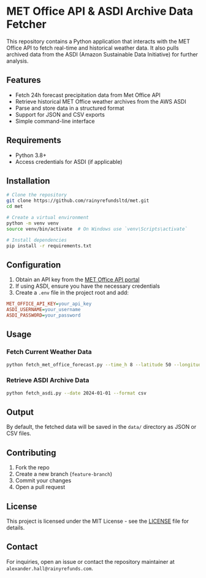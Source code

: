 # MET Office API & ASDI Archive Data Fetcher

This repository contains a Python application that interacts with the MET Office API to fetch real-time and historical weather data. It also pulls archived data from the ASDI (Amazon Sustainable Data Initiative) for further analysis.

## Features
- Fetch 24h forecast precipitation data from Met Office API
- Retrieve historical MET Office weather archives from the AWS ASDI
- Parse and store data in a structured format
- Support for JSON and CSV exports
- Simple command-line interface

## Requirements
- Python 3.8+
- Access credentials for ASDI (if applicable)

## Installation
```bash
# Clone the repository
git clone https://github.com/rainyrefundsltd/met.git
cd met

# Create a virtual environment
python -m venv venv
source venv/bin/activate  # On Windows use `venv\Scripts\activate`

# Install dependencies
pip install -r requirements.txt
```

## Configuration
1. Obtain an API key from the [MET Office API portal](https://www.metoffice.gov.uk/services/data/datapoint)
2. If using ASDI, ensure you have the necessary credentials
3. Create a `.env` file in the project root and add:
```ini
MET_OFFICE_API_KEY=your_api_key
ASDI_USERNAME=your_username
ASDI_PASSWORD=your_password
```

## Usage
### Fetch Current Weather Data
```bash
python fetch_met_office_forecast.py --time_h 8 --latitude 50 --longitude 0
```

### Retrieve ASDI Archive Data
```bash
python fetch_asdi.py --date 2024-01-01 --format csv
```

## Output
By default, the fetched data will be saved in the `data/` directory as JSON or CSV files.

## Contributing
1. Fork the repo
2. Create a new branch (`feature-branch`)
3. Commit your changes
4. Open a pull request

## License
This project is licensed under the MIT License - see the [LICENSE](LICENSE) file for details.

## Contact
For inquiries, open an issue or contact the repository maintainer at `alexander.hall@rainyrefunds.com`.
